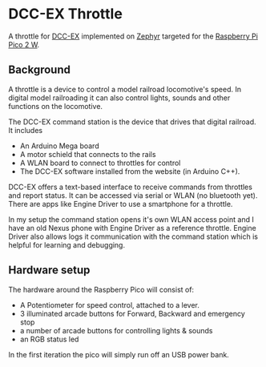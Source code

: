 # DCC-EX Throttle

A throttle for [DCC-EX](https://dcc-ex.com/) implemented on [Zephyr](https://www.zephyrproject.org/) targeted for the [Raspberry Pi Pico 2 W](https://www.raspberrypi.com/documentation/microcontrollers/pico-series.html#pico2w-technical-specification).

## Background

A throttle is a device to control a model railroad locomotive's speed. In digital model railroading it can also control lights, sounds and other functions on the locomotive.

The DCC-EX command station is the device that drives that digital railroad. It includes
- An Arduino Mega board
- A motor schield that connects to the rails
- A WLAN board to connect to throttles for control
- The DCC-EX software installed from the website (in Arduino C++).

DCC-EX offers a text-based interface to receive commands from throttles and report status. It can be accessed via serial or WLAN (no bluetooth yet). There are apps like Engine Driver to use a smartphone for a throttle.

In my setup the command station opens it's own WLAN access point and I have an old Nexus phone with Engine Driver as a reference throttle. Engine Driver also allows logs it communication with the command station which is helpful for learning and debugging.

## Hardware setup

The hardware around the Raspberry Pico will consist of:
- A Potentiometer for speed control, attached to a lever.
- 3 illuminated arcade buttons for Forward, Backward and emergency stop
- a number of arcade buttons for controlling lights & sounds
- an RGB status led

In the first iteration the pico will simply run off an USB power bank.
